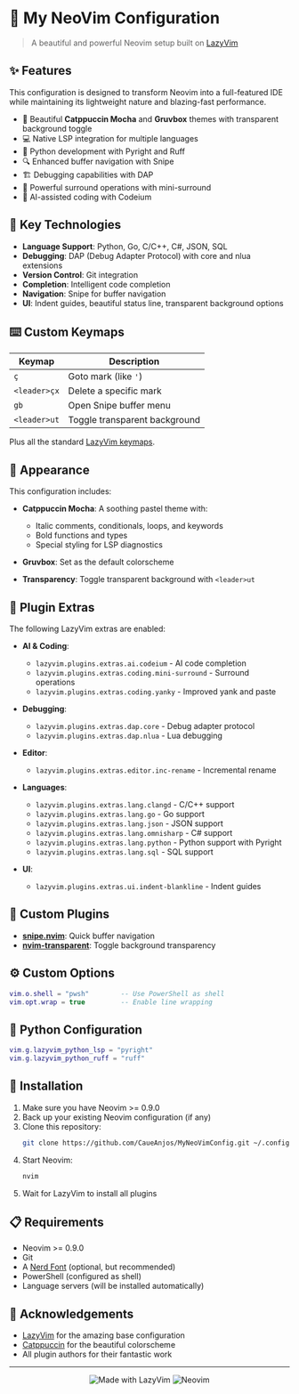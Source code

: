 # 🚀 My NeoVim Configuration

> A beautiful and powerful Neovim setup built on [LazyVim](https://github.com/LazyVim/LazyVim)

## ✨ Features

This configuration is designed to transform Neovim into a full-featured IDE while maintaining its lightweight nature and blazing-fast performance.

- 🎨 Beautiful **Catppuccin Mocha** and **Gruvbox** themes with transparent background toggle
- 💻 Native LSP integration for multiple languages
- 🐍 Python development with Pyright and Ruff
- 🔍 Enhanced buffer navigation with Snipe
- 🏗️ Debugging capabilities with DAP
- 🔄 Powerful surround operations with mini-surround
- 📝 AI-assisted coding with Codeium

## 🔧 Key Technologies

- **Language Support**: Python, Go, C/C++, C#, JSON, SQL
- **Debugging**: DAP (Debug Adapter Protocol) with core and nlua extensions
- **Version Control**: Git integration
- **Completion**: Intelligent code completion
- **Navigation**: Snipe for buffer navigation
- **UI**: Indent guides, beautiful status line, transparent background options

## ⌨️ Custom Keymaps

| Keymap | Description |
|--------|-------------|
| `ç` | Goto mark (like `'`) |
| `<leader>çx` | Delete a specific mark |
| `gb` | Open Snipe buffer menu |
| `<leader>ut` | Toggle transparent background |

Plus all the standard [LazyVim keymaps](https://www.lazyvim.org/keymaps).

## 🎨 Appearance

This configuration includes:

- **Catppuccin Mocha**: A soothing pastel theme with:
  - Italic comments, conditionals, loops, and keywords
  - Bold functions and types
  - Special styling for LSP diagnostics

- **Gruvbox**: Set as the default colorscheme 

- **Transparency**: Toggle transparent background with `<leader>ut`

## 🧩 Plugin Extras

The following LazyVim extras are enabled:

- **AI & Coding**:
  - `lazyvim.plugins.extras.ai.codeium` - AI code completion
  - `lazyvim.plugins.extras.coding.mini-surround` - Surround operations
  - `lazyvim.plugins.extras.coding.yanky` - Improved yank and paste

- **Debugging**:
  - `lazyvim.plugins.extras.dap.core` - Debug adapter protocol
  - `lazyvim.plugins.extras.dap.nlua` - Lua debugging

- **Editor**:
  - `lazyvim.plugins.extras.editor.inc-rename` - Incremental rename

- **Languages**:
  - `lazyvim.plugins.extras.lang.clangd` - C/C++ support
  - `lazyvim.plugins.extras.lang.go` - Go support
  - `lazyvim.plugins.extras.lang.json` - JSON support
  - `lazyvim.plugins.extras.lang.omnisharp` - C# support
  - `lazyvim.plugins.extras.lang.python` - Python support with Pyright
  - `lazyvim.plugins.extras.lang.sql` - SQL support

- **UI**:
  - `lazyvim.plugins.extras.ui.indent-blankline` - Indent guides

## 🔌 Custom Plugins

- **[snipe.nvim](https://github.com/leath-dub/snipe.nvim)**: Quick buffer navigation
- **[nvim-transparent](https://github.com/xiyaowong/nvim-transparent)**: Toggle background transparency

## ⚙️ Custom Options

```lua
vim.o.shell = "pwsh"        -- Use PowerShell as shell
vim.opt.wrap = true         -- Enable line wrapping
```

## 🐍 Python Configuration

```lua
vim.g.lazyvim_python_lsp = "pyright"
vim.g.lazyvim_python_ruff = "ruff"
```

## 🚀 Installation

1. Make sure you have Neovim >= 0.9.0
2. Back up your existing Neovim configuration (if any)
3. Clone this repository:
   ```bash
   git clone https://github.com/CaueAnjos/MyNeoVimConfig.git ~/.config/nvim
   ```
4. Start Neovim:
   ```bash
   nvim
   ```
5. Wait for LazyVim to install all plugins

## 📋 Requirements

- Neovim >= 0.9.0
- Git
- A [Nerd Font](https://www.nerdfonts.com/) (optional, but recommended)
- PowerShell (configured as shell)
- Language servers (will be installed automatically)

## 💭 Acknowledgements

- [LazyVim](https://github.com/LazyVim/LazyVim) for the amazing base configuration
- [Catppuccin](https://github.com/catppuccin/nvim) for the beautiful colorscheme
- All plugin authors for their fantastic work

---

<p align="center">
  <img src="https://img.shields.io/badge/Made%20with-LazyVim-blueviolet?style=for-the-badge" alt="Made with LazyVim">
  <img src="https://img.shields.io/badge/Neovim-%2357A143.svg?&style=for-the-badge&logo=neovim&logoColor=white" alt="Neovim">
</p>
